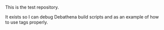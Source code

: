This is the test repository.

It exists so I can debug Debathena build scripts and as an example of how to
use tags properly.
